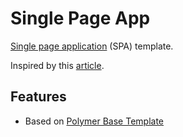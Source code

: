 # Single Page App

[Single page application](http://en.wikipedia.org/wiki/Single-page_application) (SPA) template.

Inspired by this [article](https://github.com/StartPolymer/single-page-app).

## Features

- Based on [Polymer Base Template](https://github.com/StartPolymer/polymer-base-template)
